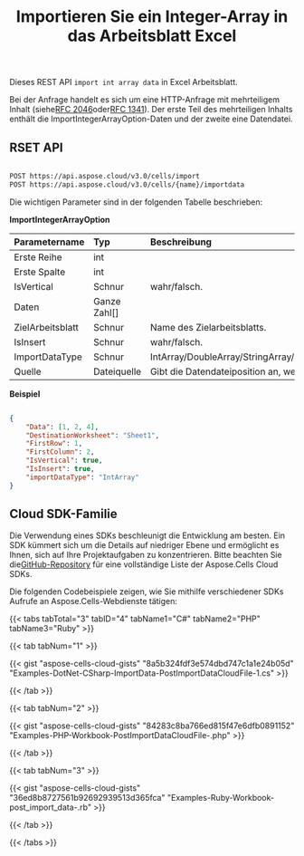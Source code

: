 ﻿---
title: Importieren Sie ein Integer-Array in das Arbeitsblatt Excel
linktitle: Integer-Array importieren
type: docs
url: /de/import-integer-array-into-excel-worksheet/
aliases: [/import-integer-array-into-excel-worksheet/,/import-integer-array-into-worksheet/,/import-data/integer-array/, /import/integer-array/]
keywords: Import integer array data into Excel files
description: Aspose.Cells Cloud REST API unterstützt den Import von Integer-Array-Daten in Excel Dateien. SDK unterstützt verschiedene Entwicklungssprachen. Dazu gehören Android, C#, Go, Java, NodeJS, Perl, PHP, Python, Ruby und Swift
weight: 30
kwords: Excel, Office Cloud, REST API, Tabellenkalkulation, PDF, CSV, Json, Markdown, Integer-Array in Excel Arbeitsblatt importieren
---
Dieses REST API `import int array data` in Excel Arbeitsblatt.

Bei der Anfrage handelt es sich um eine HTTP-Anfrage mit mehrteiligem Inhalt (siehe[RFC 2046](http://tools.ietf.org/html/rfc2046#page-17)oder[RFC 1341](http://www.w3.org/Protocols/rfc1341/7_2_Multipart.html)). Der erste Teil des mehrteiligen Inhalts enthält die ImportIntegerArrayOption-Daten und der zweite eine Datendatei.

## RSET API

```bash

POST https://api.aspose.cloud/v3.0/cells/import
POST https://api.aspose.cloud/v3.0/cells/{name}/importdata

```

Die wichtigen Parameter sind in der folgenden Tabelle beschrieben:

**ImportIntegerArrayOption**

|Parametername|Typ|Beschreibung|
|:- |:- |:- |
| Erste Reihe| int||
| Erste Spalte| int||
| IsVertical| Schnur| wahr/falsch.|
| Daten|Ganze Zahl[]||
|ZielArbeitsblatt| Schnur| Name des Zielarbeitsblatts.|
| IsInsert| Schnur| wahr/falsch.|
| ImportDataType| Schnur|IntArray/DoubleArray/StringArray/TwoDimensionIntArray/TwoDimensionDoubleArray/TwoDimensionStringArray/BatchData/CSVData.|
| Quelle| Dateiquelle| Gibt die Datendateiposition an, wenn der BatchData-Parameter null ist.|

**Beispiel**

```JSON

{
    "Data": [1, 2, 4],
    "DestinationWorksheet": "Sheet1",
    "FirstRow": 1,
    "FirstColumn": 2,
    "IsVertical": true,
    "IsInsert": true,
    "importDataType": "IntArray"
}

```

## Cloud SDK-Familie

 Die Verwendung eines SDKs beschleunigt die Entwicklung am besten. Ein SDK kümmert sich um die Details auf niedriger Ebene und ermöglicht es Ihnen, sich auf Ihre Projektaufgaben zu konzentrieren. Bitte beachten Sie die[GitHub-Repository](https://github.com/aspose-cells-cloud) für eine vollständige Liste der Aspose.Cells Cloud SDKs.

Die folgenden Codebeispiele zeigen, wie Sie mithilfe verschiedener SDKs Aufrufe an Aspose.Cells-Webdienste tätigen:

{{< tabs tabTotal="3" tabID="4" tabName1="C#" tabName2="PHP" tabName3="Ruby" >}}

{{< tab tabNum="1" >}}

{{< gist "aspose-cells-cloud-gists" "8a5b324fdf3e574dbd747c1a1e24b05d" "Examples-DotNet-CSharp-ImportData-PostImportDataCloudFile-1.cs" >}}

{{< /tab >}}

{{< tab tabNum="2" >}}

{{< gist "aspose-cells-cloud-gists" "84283c8ba766ed815f47e6dfb0891152" "Examples-PHP-Workbook-PostImportDataCloudFile-.php" >}}

{{< /tab >}}

{{< tab tabNum="3" >}}

{{< gist "aspose-cells-cloud-gists" "36ed8b8727561b92692939513d365fca" "Examples-Ruby-Workbook-post_import_data-.rb" >}}

{{< /tab >}}

{{< /tabs >}}
